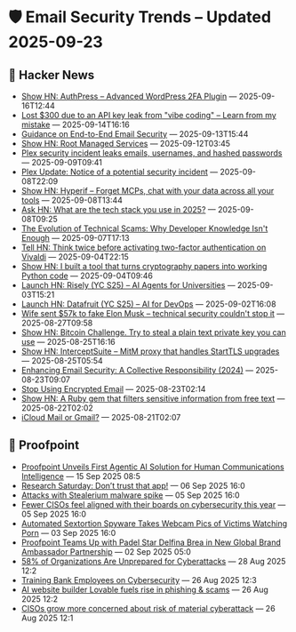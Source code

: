 # 🛡️ Email Security Trends – Updated 2025-09-23

## 📰 Hacker News
- [Show HN: AuthPress – Advanced WordPress 2FA Plugin](https://wordpress.org/plugins/two-factor-login-telegram/) — 2025-09-16T12:44
- [Lost $300 due to an API key leak from "vibe coding" – Learn from my mistake](https://news.ycombinator.com/item?id=45241001) — 2025-09-14T16:16
- [Guidance on End-to-End Email Security](https://www.rfc-editor.org/rfc/rfc9787.html) — 2025-09-13T15:44
- [Show HN: Root Managed Services](https://www.rootmanagedservices.com) — 2025-09-12T03:45
- [Plex security incident leaks emails, usernames, and hashed passwords](https://links.plex.tv/s/vb/oJIDdHNP1Zyr2csQlfQV9epYGm5CXYYTe5R0JCY5hUuvpoGXjFD4RUmCXVc6ua8xU9suJ_s2um07ouSelOiNEgADmqMYZggzQH4KDEWeYTcex09UBwizlx-vDm0yfdiYJ8bKHBQ/ElJGH6Xk1Wkna2xmL1B8xUdkj90kFVjC/12) — 2025-09-09T09:41
- [Plex Update: Notice of a potential security incident](https://news.ycombinator.com/item?id=45174684) — 2025-09-08T22:09
- [Show HN: Hyperif – Forget MCPs, chat with your data across all your tools](https://hyperif.com) — 2025-09-08T13:44
- [Ask HN: What are the tech stack you use in 2025?](https://news.ycombinator.com/item?id=45166228) — 2025-09-08T09:25
- [The Evolution of Technical Scams: Why Developer Knowledge Isn't Enough](https://news.ycombinator.com/item?id=45160056) — 2025-09-07T17:13
- [Tell HN: Think twice before activating two-factor authentication on Vivaldi](https://news.ycombinator.com/item?id=45132858) — 2025-09-04T22:15
- [Show HN: I built a tool that turns cryptography papers into working Python code](https://paperstoapp.com) — 2025-09-04T09:46
- [Launch HN: Risely (YC S25) – AI Agents for Universities](https://news.ycombinator.com/item?id=45116859) — 2025-09-03T15:21
- [Launch HN: Datafruit (YC S25) – AI for DevOps](https://news.ycombinator.com/item?id=45104974) — 2025-09-02T16:08
- [Wife sent $57k to fake Elon Musk – technical security couldn't stop it](https://news.ycombinator.com/item?id=45037474) — 2025-08-27T09:58
- [Show HN: Bitcoin Challenge. Try to steal a plain text private key you can use](https://app.redactsure.com/) — 2025-08-25T16:16
- [Show HN: InterceptSuite – MitM proxy that handles StartTLS upgrades](https://github.com/InterceptSuite/InterceptSuite) — 2025-08-25T05:54
- [Enhancing Email Security: A Collective Responsibility (2024)](https://www.dotmagazine.online/issues/digital-security-trust-consumer-protection/enhancing-email-security) — 2025-08-23T09:07
- [Stop Using Encrypted Email](https://securitycryptographywhatever.com/2025/08/22/stop-using-encrypted-email-with-william-woodruff/) — 2025-08-23T02:14
- [Show HN: A Ruby gem that filters sensitive information from free text](https://github.com/thoughtbot/top_secret) — 2025-08-22T02:02
- [iCloud Mail or Gmail?](https://news.ycombinator.com/item?id=44968389) — 2025-08-21T02:07

## 📰 Proofpoint
- [Proofpoint Unveils First Agentic AI Solution for Human Communications Intelligence](https://www.proofpoint.com/us/newsroom/press-releases/proofpoint-unveils-first-agentic-ai-solution-human-communications) — 15 Sep 2025 08:5
- [Research Saturday: Don’t trust that app!](https://www.proofpoint.com/us/newsroom/news/research-saturday-dont-trust-app) — 06 Sep 2025 16:0
- [Attacks with Stealerium malware spike](https://www.proofpoint.com/us/newsroom/news/attacks-stealerium-malware-spike) — 05 Sep 2025 16:0
- [Fewer CISOs feel aligned with their boards on cybersecurity this year](https://www.proofpoint.com/us/newsroom/news/fewer-cisos-feel-aligned-their-boards-cybersecurity-year) — 05 Sep 2025 16:0
- [Automated Sextortion Spyware Takes Webcam Pics of Victims Watching Porn](https://www.proofpoint.com/us/newsroom/news/automated-sextortion-spyware-takes-webcam-pics-victims-watching-porn) — 03 Sep 2025 16:0
- [Proofpoint Teams Up with Padel Star Delfina Brea in New Global Brand Ambassador Partnership](https://www.proofpoint.com/us/newsroom/news/proofpoint-partners-padel-star-delfina-brea) — 02 Sep 2025 05:0
- [58% of Organizations Are Unprepared for Cyberattacks](https://www.proofpoint.com/us/newsroom/news/58-organizations-are-unprepared-cyberattacks) — 28 Aug 2025 12:2
- [Training Bank Employees on Cybersecurity](https://www.proofpoint.com/us/newsroom/news/training-bank-employees-cybersecurity) — 26 Aug 2025 12:3
- [AI website builder Lovable fuels rise in phishing & scams](https://www.proofpoint.com/us/newsroom/news/ai-website-builder-lovable-fuels-rise-phishing-scams) — 26 Aug 2025 12:2
- [CISOs grow more concerned about risk of material cyberattack](https://www.proofpoint.com/us/newsroom/news/cisos-grow-more-concerned-about-risk-material-cyberattack) — 26 Aug 2025 12:1


